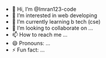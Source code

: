- 👋 Hi, I’m @Imran123-code
- 👀 I’m interested in web developing
- 🌱 I’m currently learning b tech (cse)
- 💞️ I’m looking to collaborate on ...
- 📫 How to reach me ...
- 😄 Pronouns: ...
- ⚡ Fun fact: ...

<!---
Imran123-code/Imran123-code is a ✨ special ✨ repository because its `README.md` (this file) appears on your GitHub profile.
You can click the Preview link to take a look at your changes.
--->
